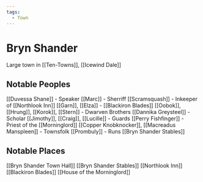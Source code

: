 ```yaml
---
tags:
  - Town
---
```

# Bryn Shander 
Large town in [[Ten-Towns]], [[Icewind Dale]]

## Notable Peoples
[[Duvessa Shane]] - Speaker
[[Marc]] - Sherriff
[[Scramsquash]] - Inkeeper of [[Northlook Inn]]
[[Garn]], [[Elza]] - [[Blackiron Blades]] 
[[Oobok]], [[Hrung]], [[Korok]], [[Stern]] - Dwarven Brothers
[[Dannika Greysteel]] - Scholar
[[Jimothy]], [[Craig]], [[Lucille]] - Guards
[[Perry Fishfinger]] - Priest of the [[Morninglord]]
[[Copper Knobknocker]], [[Macreadus Manspleen]] - Townsfolk
[[Prombuly]] - Runs [[Bryn Shander Stables]]

## Notable Places
[[Bryn Shander Town Hall]]
[[Bryn Shander Stables]]
[[Northlook Inn]]
[[Blackiron Blades]]
[[House of the Morninglord]]


